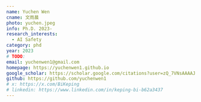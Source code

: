 ```yaml
---
name: Yuchen Wen
cname: 文雨晨
photo: yuchen.jpeg
info: Ph.D. 2023-
research_interests:
  - AI Safety
category: phd
year: 2023
# TODO:
email: yuchenwen1@gmail.com
homepage: https://yuchenwen1.github.io
google_scholar: https://scholar.google.com/citations?user=zQ_7VNsAAAAJ
github: https://github.com/yuchenwen1
# x: https://x.com/BiKeping
# linkedin: https://www.linkedin.com/in/keping-bi-b62a3437
---
```


